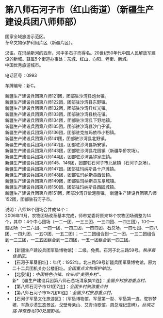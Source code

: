 # 第八师石河子市（红山街道）（新疆生产建设兵团八师师部）  
国家全域旅游示范区。  
革命文物保护利用片区（新疆片区）。  

汉语。在玛纳斯河的西岸，河中多石子而得名。20世纪50年代中国人民解放军建设的新城。辖属5个街道办事处：东城、红山、向阳、老街、新城。  
中国优秀旅游城市。  

电话区号：0993  

车牌编号：新C。  

新疆生产建设兵团第八师121团，团部驻沙湾县炮台镇。  
新疆生产建设兵团第八师122团，团部驻沙湾县东野镇。  
新疆生产建设兵团第八师132团，团部驻沙湾县红光镇。  
新疆生产建设兵团第八师133团，团部驻沙湾县桃花镇。  
新疆生产建设兵团第八师134团，团部驻沙湾县下野地镇。  
新疆生产建设兵团第八师135团，团部驻沙湾县沙门子镇。  
新疆生产建设兵团第八师136团，团部驻克拉玛依市小拐镇。  
新疆生产建设兵团第八师141团，团部驻沙湾县北野镇。  
新疆生产建设兵团第八师142团，团部驻沙湾县新安镇。  
新疆生产建设兵团第八师143团，团部驻沙湾县花园镇（新疆华侨农场）。  
新疆生产建设兵团第八师144团，团部驻沙湾县钟家庄镇。  
新疆生产建设兵团第八师145、146团，团部驻石河子市北泉镇（石河子总场）。  
新疆生产建设兵团第八师147团，团部驻玛纳斯县十户滩镇。  
新疆生产建设兵团第八师148团，团部驻玛纳斯县西营镇。  
新疆生产建设兵团第八师149团，团部驻玛纳斯县东阜城镇。  
新疆生产建设兵团第八师150团，团部驻玛纳斯县西固城镇。  
新疆生产建设兵团第八师151团，团部沙湾县紫泥泉镇。
新疆生产建设兵团第八师152团，团部驻石河子市。  

说明：八师18个团场合并成14个：  
2006年11月，农牧团场改革基本完成，师市党委将原来18个农牧团场调整为14个，其中：4个中心团场（一二一团、一三三团、一三四团、一四三团），10个一般团场（一三六团、一四一团、一四二团、一四四团、石总场、一四七团、一四八团、一四九团、一五○团、一五二团）；一二二团组合到一二一团，一三二团组合到一三三团，一三五团组合到一三四团，一五一团组合到一四三团。  

* 【新疆生产建设兵团军垦博物馆】：二级。免费。石河子北三路59号。*秩序最佳景区。*  
* 【石河子军垦旧址】：年代：1952年。北三路59号新疆兵团军垦博物馆，原为二十二兵团机关办公楼旧址。*全国重点文物保护单位。*  
* 【北泉镇】：*中国特色小镇。农业部“美丽乡村”。*  
新* 【疆生产建设兵团第八师石总场清泉集11连】：*全国乡村旅游重点村。*    
* 【第八师石河子市121团7连】：*全国乡村旅游重点村*  
* 【第八师石河子市152团10连】：*全国乡村旅游重点村。*  
* 【石河子军垦文化旅游区】：（军垦博物馆、军垦第一犁、军垦第一连、驼铃梦坡、军燕沙漠生态景区、戈壁母亲山、艾青诗歌馆、周总理纪念碑）。*丝绸之路·神奇西北100处摄影地。*  
